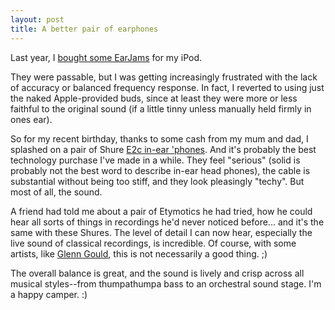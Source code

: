 ```yaml
---
layout: post
title: A better pair of earphones
---
```


Last year, I [bought some EarJams][1] for my iPod.

[1]: http://mojain.com/~mrowe/blog/geek/griffin_earjams_revisited.html

They were passable, but I was getting increasingly frustrated with the
lack of accuracy or balanced frequency response. In fact, I reverted
to using just the naked Apple-provided buds, since at least they were
more or less faithful to the original sound (if a little tinny unless
manually held firmly in ones ear).

So for my recent birthday, thanks to some cash from my mum and dad, I
splashed on a pair of Shure [E2c in-ear 'phones][2]. And it's probably
the best technology purchase I've made in a while. They feel
"serious" (solid is probably not the best word to describe in-ear head
phones), the cable is substantial without being too stiff, and they
look pleasingly "techy". But most of all, the sound. 

[2]: http://www.shurestore.com/earphones/eseries_e2c.html

A friend had told me about a pair of Etymotics he had tried, how he
could hear all sorts of things in recordings he'd never noticed
before... and it's the same with these Shures. The level of detail I
can now hear, especially the live sound of classical recordings, is
incredible. Of course, with some artists, like [Glenn Gould][3], this
is not necessarily a good thing. ;)

[3]: http://www.glenngould.com/

The overall balance is great, and the sound is lively and crisp across
all musical styles--from thumpathumpa bass to an orchestral sound
stage. I'm a happy camper. :)
